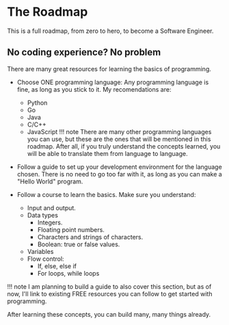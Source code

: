 # The Roadmap

This is a full roadmap, from zero to hero, to become a Software Engineer.

## No coding experience? No problem

There are many great resources for learning the basics of programming. 

* Choose ONE programming language: Any programming language is fine, as long
as you stick to it. My recomendations are:
    * Python
    * Go
    * Java
    * C/C++
    * JavaScript
!!! note
    There are many other programming languages you can use, but these are the 
    ones that will be mentioned in this roadmap. After all, if you truly 
    understand the concepts learned, you will be able to translate them from 
    language to language.

* Follow a guide to set up your development environment for the language chosen.
There is no need to go too far with it, as long as you can make a "Hello World"
program.

* Follow a course to learn the basics. Make sure you understand:
    * Input and output.
    * Data types
        * Integers.
        * Floating point numbers.
        * Characters and strings of characters.
        * Boolean: true or false values.
    * Variables
    * Flow control:
        * If, else, else if
        * For loops, while loops

!!! note
    I am planning to build a guide to also cover this section, but as of now, 
    I'll link to existing FREE resources you can follow to get started with 
    programming.

After learning these concepts, you can build many, many things already.


